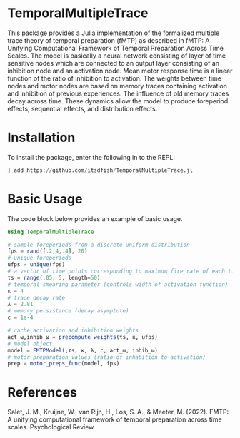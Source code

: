 # TemporalMultipleTrace

This package provides a Julia implementation of the formalized multiple trace theory of temporal preparation (fMTP) as described in fMTP: A Unifying Computational Framework of Temporal
Preparation Across Time Scales. The model is basically a neural network consisting of layer of time sensitive nodes which are connected to an output layer consisting of an inhibition node and an activation node. Mean motor response time is a linear function of the ratio of inhibition to activation. The weights between time nodes and motor nodes are based on memory traces containing activation and inhibition of previous experiences. The influence of old memory traces decay across time. These dynamics allow the model to produce foreperiod effects, sequential effects, and distribution effects. 

# Installation 

To install the package, enter the following in to the REPL:

```julia 
] add https://github.com/itsdfish/TemporalMultipleTrace.jl
```

# Basic Usage

The code block below provides an example of basic usage. 
```julia 
using TemporalMultipleTrace

# sample foreperiods from a discrete uniform distribution
fps = rand([.2,4,.4], 20)
# unique foreperiods
ufps = unique(fps)
# a vector of time points corresponding to maximum fire rate of each time cell 
τs = range(.05, 5, length=50)
# temporal smearing parameter (controls width of activation function)
κ = 4
# trace decay rate 
λ = 2.81
# memory persistance (decay asymptote)
c = 1e-4

# cache activation and inhibition weights 
act_ω,inhib_ω = precompute_weights(τs, κ, ufps)
# model object
model = FMTPModel(;τs, κ, λ, c, act_ω, inhib_ω)
# motor preparation values (ratio of inhabition to activation)
prep = motor_preps_func(model, fps)
```

# References

Salet, J. M., Kruijne, W., van Rijn, H., Los, S. A., & Meeter, M. (2022). FMTP: A unifying computational framework of temporal preparation across time scales. Psychological Review.
